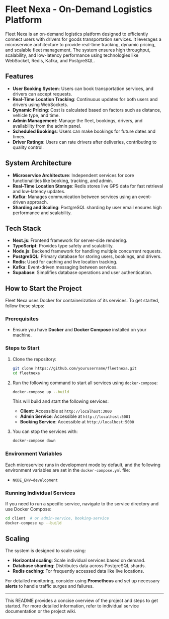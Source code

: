 # Fleet Nexa - On-Demand Logistics Platform

Fleet Nexa is an on-demand logistics platform designed to efficiently connect users with drivers for goods transportation services. It leverages a microservice architecture to provide real-time tracking, dynamic pricing, and scalable fleet management. The system ensures high throughput, scalability, and low-latency performance using technologies like WebSocket, Redis, Kafka, and PostgreSQL.

## Features

- **User Booking System**: Users can book transportation services, and drivers can accept requests.
- **Real-Time Location Tracking**: Continuous updates for both users and drivers using WebSockets.
- **Dynamic Pricing**: Cost is calculated based on factors such as distance, vehicle type, and time.
- **Admin Management**: Manage the fleet, bookings, drivers, and availability from the admin panel.
- **Scheduled Bookings**: Users can make bookings for future dates and times.
- **Driver Ratings**: Users can rate drivers after deliveries, contributing to quality control.

## System Architecture

- **Microservice Architecture**: Independent services for core functionalities like booking, tracking, and admin.
- **Real-Time Location Storage**: Redis stores live GPS data for fast retrieval and low-latency updates.
- **Kafka**: Manages communication between services using an event-driven approach.
- **Sharding and Scaling**: PostgreSQL sharding by user email ensures high performance and scalability.

## Tech Stack

- **Next.js**: Frontend framework for server-side rendering.
- **TypeScript**: Provides type safety and scalability.
- **Node.js**: Backend framework for handling multiple concurrent requests.
- **PostgreSQL**: Primary database for storing users, bookings, and drivers.
- **Redis**: Used for caching and live location tracking.
- **Kafka**: Event-driven messaging between services.
- **Supabase**: Simplifies database operations and user authentication.

## How to Start the Project

Fleet Nexa uses Docker for containerization of its services. To get started, follow these steps:

### Prerequisites

- Ensure you have **Docker** and **Docker Compose** installed on your machine.

### Steps to Start

1. Clone the repository:

   ```bash
   git clone https://github.com/yourusername/fleetnexa.git
   cd fleetnexa
   ```

2. Run the following command to start all services using `docker-compose`:

   ```bash
   docker-compose up --build
   ```

   This will build and start the following services:
   
   - **Client**: Accessible at `http://localhost:3000`
   - **Admin Service**: Accessible at `http://localhost:5001`
   - **Booking Service**: Accessible at `http://localhost:5000`

3. You can stop the services with:

   ```bash
   docker-compose down
   ```

### Environment Variables

Each microservice runs in development mode by default, and the following environment variables are set in the `docker-compose.yml` file:

- `NODE_ENV=development`

### Running Individual Services

If you need to run a specific service, navigate to the service directory and use Docker Compose:

```bash
cd client  # or admin-service, booking-service
docker-compose up --build
```

## Scaling

The system is designed to scale using:
- **Horizontal scaling**: Scale individual services based on demand.
- **Database sharding**: Distributes data across PostgreSQL shards.
- **Redis caching**: For frequently accessed data like live locations.

For detailed monitoring, consider using **Prometheus** and set up necessary **alerts** to handle traffic surges and failures.

---

This README provides a concise overview of the project and steps to get started. For more detailed information, refer to individual service documentation or the project wiki.